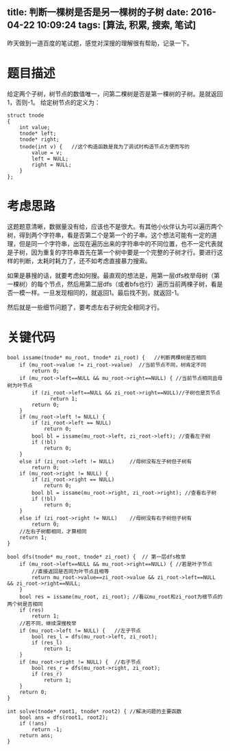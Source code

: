 title: 判断一棵树是否是另一棵树的子树
date: 2016-04-22 10:09:24
tags: [算法, 积累, 搜索, 笔试]
---
昨天做到一道百度的笔试题，感觉对深搜的理解很有帮助，记录一下。

# 题目描述
给定两个子树，树节点的数值唯一，问第二棵树是否是第一棵树的子树。是就返回1，否则-1。
给定树节点的定义为：
```
struct tnode
{
	int value;
	tnode* left;
	tnode* right;
	tnode(int v) {   //这个构造函数是我为了调试时构造节点方便而写的
		value = v;
		left = NULL;
		right = NULL;
	}
};
```

# 考虑思路
这题题意清晰，数据量没有给，应该也不是很大。有其他小伙伴认为可以遍历两个树，得到两个字符串，看是否第二个是第一个的子串。这个想法可能有一定的道理，但是同一个字符串，出现在遍历出来的字符串中的不同位置，也不一定代表就是子树，因为重复的字符串首先在第一个树中要是一个完整的子树才行。要进行这样的判断，太耗时耗力了，还不如考虑直接暴力搜索。

如果是暴搜的话，就要考虑如何搜。最直观的想法是，用第一层dfs枚举母树（第一棵树）的每个节点，然后用第二层dfs（或者bfs也行）遍历当前两棵子树，看是否一模一样。一旦发现相同的，就返回1。最后找不到，就返回-1。

然后就是一些细节问题了，要考虑左右子树完全相同才行。

# 关键代码
```
bool issame(tnode* mu_root, tnode* zi_root) {   //判断两棵树是否相同
	if (mu_root->value != zi_root->value)  //当前节点不同，树肯定不同
		return 0;
	if (mu_root->left==NULL && mu_root->right==NULL) { //当前节点相同且母树为叶节点
        if (zi_root->left==NULL && zi_root->right==NULL)//子树也是页节点
		      return 1;
        return 0;
	}
	if (mu_root->left != NULL) {
		if (zi_root->left == NULL)
			return 0;
		bool bl = issame(mu_root->left, zi_root->left); //查看左子树
		if (!bl)
			return 0;
	}
	else if (zi_root->left != NULL) 	//母树没有左子树但子树有
		return 0;
	if (mu_root->right != NULL) {
		if (zi_root->right == NULL)
			return 0;
		bool bl = issame(mu_root->right, zi_root->right); //查看右子树
		if (!bl)
			return 0;
	}
	else if (zi_root->right != NULL)	//母树没有右子树但子树有
		return 0;
    //左右子树都相同，才算相同
	return 1;
}

bool dfs(tnode* mu_root, tnode* zi_root) {  // 第一层dfs枚举
	if (mu_root->left==NULL && mu_root->right==NULL) { //若是叶子节点
        //直接返回是否同为叶节点且相等
		return mu_root->value==zi_root->value && zi_root->left==NULL && zi_root->right==NULL;
	}
	bool res = issame(mu_root, zi_root); //看以mu_root和zi_root为根节点的两个树是否相同
	if (res)
		return 1;
    //若不同，继续深搜枚举
	if (mu_root->left != NULL) {   //左子节点
		bool res_l = dfs(mu_root->left, zi_root);
		if (res_l)
			return 1;
	}
	if (mu_root->right != NULL) {  //右子节点
		bool res_r = dfs(mu_root->right, zi_root);
		if (res_r)
			return 1;
	}
	return 0;
}

int solve(tnode* root1, tnode* root2) { //解决问题的主要函数
	bool ans = dfs(root1, root2);
	if (!ans)
		return -1;
	return ans;
}
```
